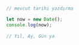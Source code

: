 ```javascript

// mevcut tarihi yazdırma

let now = new Date(); 
console.log(now); 
 
// Yıl, Ay, Gün ya


```